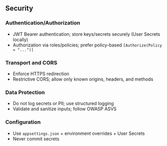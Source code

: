 ## Security

### Authentication/Authorization
- JWT Bearer authentication; store keys/secrets securely (User Secrets locally)
- Authorization via roles/policies; prefer policy-based `[Authorize(Policy = "...")]`

### Transport and CORS
- Enforce HTTPS redirection
- Restrictive CORS; allow only known origins, headers, and methods

### Data Protection
- Do not log secrets or PII; use structured logging
- Validate and sanitize inputs; follow OWASP ASVS

### Configuration
- Use `appsettings.json` + environment overrides + User Secrets
- Never commit secrets



